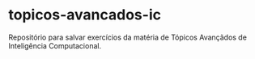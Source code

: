 # topicos-avancados-ic
Repositório para salvar exercícios da matéria de Tópicos Avançãdos de Inteligência Computacional.
